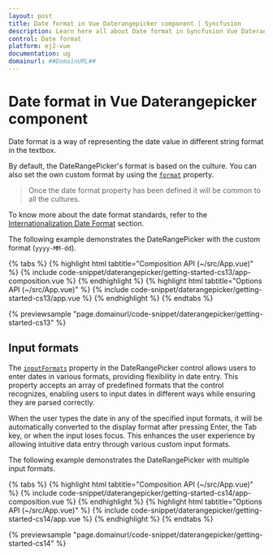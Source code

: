 ```yaml
---
layout: post
title: Date format in Vue Daterangepicker component | Syncfusion
description: Learn here all about Date format in Syncfusion Vue Daterangepicker component of Syncfusion Essential JS 2 and more.
control: Date format 
platform: ej2-vue
documentation: ug
domainurl: ##DomainURL##
---
```


# Date format in Vue Daterangepicker component

Date format is a way of representing the date value in different string format in the textbox.

By default, the DateRangePicker's format is based on the culture. You can also set the own custom format by using the [`format`](https://ej2.syncfusion.com/vue/documentation/api/daterangepicker/#format) property.

> Once the date format property has been defined it will be common to all the cultures.

To know more about the date format standards, refer to the [Internationalization Date Format](https://ej2.syncfusion.com/documentation/common/internationalization) section.

The following example demonstrates the DateRangePicker with the custom format (`yyyy-MM-dd`).

{% tabs %}
{% highlight html tabtitle="Composition API (~/src/App.vue)" %}
{% include code-snippet/daterangepicker/getting-started-cs13/app-composition.vue %}
{% endhighlight %}
{% highlight html tabtitle="Options API (~/src/App.vue)" %}
{% include code-snippet/daterangepicker/getting-started-cs13/app.vue %}
{% endhighlight %}
{% endtabs %}
        
{% previewsample "page.domainurl/code-snippet/daterangepicker/getting-started-cs13" %}

## Input formats 

The [`inputFormats`](https://ej2.syncfusion.com/vue/documentation/api/daterangepicker/) property in the DateRangePicker control allows users to enter dates in various formats, providing flexibility in date entry. This property accepts an array of predefined formats that the control recognizes, enabling users to input dates in different ways while ensuring they are parsed correctly.

When the user types the date in any of the specified input formats, it will be automatically converted to the display format after pressing Enter, the Tab key, or when the input loses focus. This enhances the user experience by allowing intuitive data entry through various custom input formats.

The following example demonstrates the DateRangePicker with multiple input formats.

{% tabs %}
{% highlight html tabtitle="Composition API (~/src/App.vue)" %}
{% include code-snippet/daterangepicker/getting-started-cs14/app-composition.vue %}
{% endhighlight %}
{% highlight html tabtitle="Options API (~/src/App.vue)" %}
{% include code-snippet/daterangepicker/getting-started-cs14/app.vue %}
{% endhighlight %}
{% endtabs %}
        
{% previewsample "page.domainurl/code-snippet/daterangepicker/getting-started-cs14" %}
